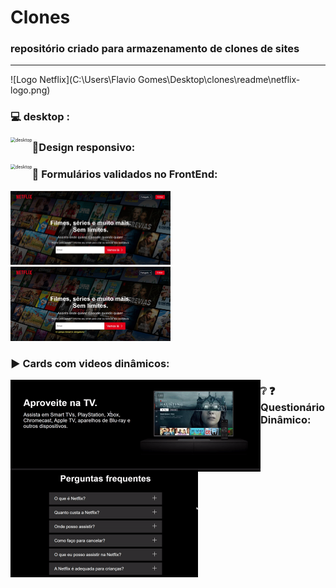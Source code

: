 
# Clones

### repositório criado para armazenamento de clones de sites
---
![Logo Netflix](C:\Users\Flavio Gomes\Desktop\clones\readme\netflix-logo.png)

### :computer: desktop  :

<img src="./readme/page-desktop.gif" alt="desktop" style="zoom: 50%; float: left;" >



### :vibration_mode:Design responsivo:

<img src="./readme/responsive.gif" alt="desktop" style="zoom:50%; float: left;" >





### :newspaper: Formulários validados no FrontEnd:

<img src="./readme/novalidate.jpeg" alt="Form no validation" style="zoom: 25%;" >
<br>
<img src="./readme/validate.jpeg" alt="Form validation" style="zoom:25%;" >





### :arrow_forward: Cards com videos dinâmicos:

<img src="./readme/card-video.gif" alt="card-video" style="zoom:50%; float: left;" >





### :grey_question: :question: Questionário Dinâmico:

<img src="./readme/questionario.gif" alt="questionario-gif" style="zoom:50%; float: left;" >